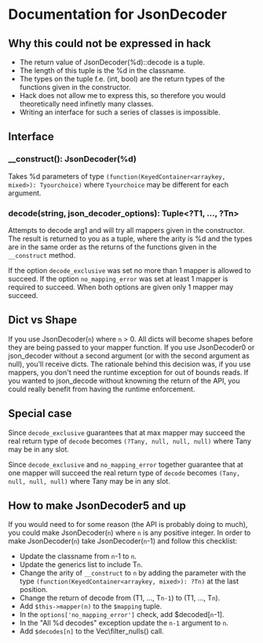 # Documentation for JsonDecoder

## Why this could not be expressed in hack
* The return value of JsonDecoder(%d)::decode is a tuple.
* The length of this tuple is the %d in the classname.
* The types on the tuple f.e. (int, bool) are the return types of the functions given in the constructor.
* Hack does not allow me to express this, so therefore you would theoretically need infinetly many classes.
* Writing an interface for such a series of classes is impossible.

## Interface

### __construct(): JsonDecoder(%d)
Takes %d parameters of type `(function(KeyedContainer<arraykey, mixed>): Tyourchoice)` where `Tyourchoice` may be different for each argument.

### decode(string, json_decoder_options): Tuple<?T1, ..., ?Tn>
Attempts to decode arg1 and will try all mappers given in the constructor.
The result is returned to you as a tuple, where the arity is %d and the types are in the same order as the returns of the functions given in the `__construct` method.


If the option `decode_exclusive` was set no more than 1 mapper is allowed to succeed.
If the option `no_mapping_error` was set at least 1 mapper is required to succeed.
When both options are given only 1 mapper may succeed.

## Dict vs Shape
If you use JsonDecoder(`n`) where `n` > 0. All dicts will become shapes before they are being passed to your mapper function.
If you use JsonDecoder0 or json_decoder without a second argument (or with the second argument as null), you'll receive dicts.
The rationale behind this decision was, if you use mappers, you don't need the runtime exception for out of bounds reads.
If you wanted to json_decode without knowning the return of the API, you could really benefit from having the runtime enforcement.

## Special case
Since `decode_exclusive` guarantees that at max mapper may succeed the real return type of `decode` becomes `(?Tany, null, null, null)` where Tany may be in any slot.


Since `decode_exclusive` and `no_mapping_error` together guarantee that at one mapper will succeed the real return type of `decode` becomes `(Tany, null, null, null)` where Tany may be in any slot.

## How to make JsonDecoder5 and up
If you would need to for some reason (the API is probably doing to much), you could make JsonDecoder(`n`) where `n` is any positive integer.
In order to make JsonDecoder(`n`) take JsonDecoder(`n`-1) and follow this checklist:
* Update the classname from `n`-1 to `n`.
* Update the generics list to include T`n`.
* Change the arity of `__construct` to `n` by adding the parameter with the type `(function(KeyedContainer<arraykey, mixed>): ?Tn)` at the last position.
* Change the return of decode from (T1, ..., T`n-1`) to (T1, ..., T`n`).
* Add `$this->mapper(n)` to the `$mapping` tuple.
* In the `options['no_mapping_error']` check, add $decoded[`n`-1].
* In the "All %d decodes" exception update the `n-1` argument to `n`.
* Add `$decodes[n]` to the Vec\filter_nulls() call.